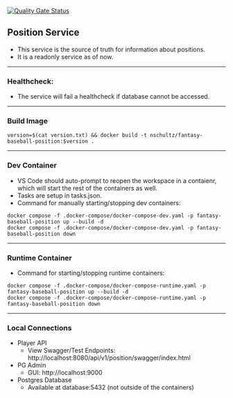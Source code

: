 [![Quality Gate Status](https://sonarcloud.io/api/project_badges/measure?project=nsschultz_fantasy-baseball-position&metric=alert_status)](https://sonarcloud.io/summary/new_code?id=nsschultz_fantasy-baseball-position)

## Position Service

- This service is the source of truth for information about positions.
- It is a readonly service as of now.

---

### Healthcheck:

- The service will fail a healthcheck if database cannot be accessed.

---

### Build Image

```
version=$(cat version.txt) && docker build -t nschultz/fantasy-baseball-position:$version .
```

---

### Dev Container

- VS Code should auto-prompt to reopen the workspace in a contaienr, which will start the rest of the containers as well.
- Tasks are setup in tasks.json.
- Command for manually starting/stopping dev containers:

```
docker compose -f .docker-compose/docker-compose-dev.yaml -p fantasy-baseball-position up --build -d
docker compose -f .docker-compose/docker-compose-dev.yaml -p fantasy-baseball-position down
```

---

### Runtime Container

- Command for starting/stopping runtime containers:

```
docker compose -f .docker-compose/docker-compose-runtime.yaml -p fantasy-baseball-position up --build -d
docker compose -f .docker-compose/docker-compose-runtime.yaml -p fantasy-baseball-position down
```

---

### Local Connections

- Player API
  - View Swagger/Test Endpoints: http://localhost:8080/api/v1/position/swagger/index.html
- PG Admin
  - GUI: http://localhost:9000
- Postgres Database
  - Available at database:5432 (not outside of the containers)
